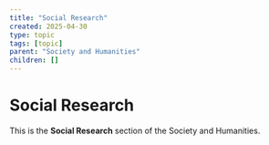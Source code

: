 ```yaml
---
title: "Social Research"
created: 2025-04-30
type: topic
tags: [topic]
parent: "Society and Humanities"
children: []
---
```


# Social Research

This is the **Social Research** section of the Society and Humanities.
